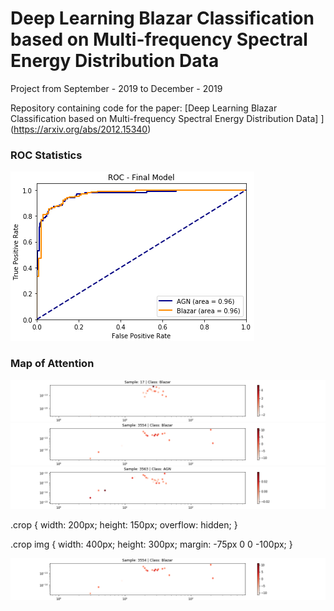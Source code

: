 # Deep Learning Blazar Classification based on Multi-frequency Spectral Energy Distribution Data
Project from September - 2019 to December - 2019 

Repository containing code for the paper: [Deep Learning Blazar Classification based on Multi-frequency Spectral Energy Distribution Data] ](https://arxiv.org/abs/2012.15340)

### ROC Statistics

![ROC](https://github.com/patrick-schubert/blazars/blob/main/Best%20ROC.png)

### Map of Attention

![map1](https://github.com/patrick-schubert/blazars/blob/main/Map_of_Attention/Sample_%2017%20_%20Class_%20Blazar.png)
![map2](https://github.com/patrick-schubert/blazars/blob/main/Map_of_Attention/Sample_%203554%20_%20Class_%20Blazar.png)
![map3](https://github.com/patrick-schubert/blazars/blob/main/Map_of_Attention/Sample_%203563%20_%20Class_%20AGN.png)


.crop {
        width: 200px;
        height: 150px;
        overflow: hidden;
    }

.crop img {
    width: 400px;
    height: 300px;
    margin: -75px 0 0 -100px;
}

<div class="crop">
  <img src="https://github.com/patrick-schubert/blazars/blob/main/Map_of_Attention/Sample_%203554%20_%20Class_%20Blazar.png" alt="map45">
</div>
